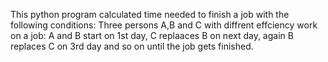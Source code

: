 This python program calculated time needed to finish a job with the following conditions:
Three persons A,B and C with diffrent effciency work on a job: A and B start on 1st day, C replaaces B on next day, again B replaces C on 3rd day and so on until the job gets finished.
